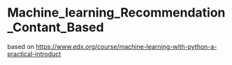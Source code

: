 # Machine_learning_Recommendation_Contant_Based
based on 
https://www.edx.org/course/machine-learning-with-python-a-practical-introduct
